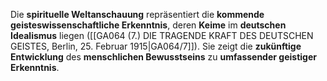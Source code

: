 
Die **spirituelle Weltanschauung** repräsentiert die **kommende geisteswissenschaftliche Erkenntnis**, deren **Keime** im **deutschen Idealismus** liegen ([[GA064 (7.) DIE TRAGENDE KRAFT DES DEUTSCHEN GEISTES, Berlin, 25. Februar 1915|GA064/7]]). Sie zeigt die **zukünftige Entwicklung** des **menschlichen Bewusstseins** zu **umfassender geistiger Erkenntnis**.
